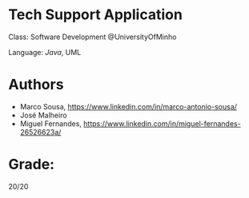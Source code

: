 # Tech Support Application
Class: Software Development @UniversityOfMinho

Language: *Java*, UML
# Authors

+ Marco Sousa, https://www.linkedin.com/in/marco-antonio-sousa/
+ José Malheiro
+ Miguel Fernandes, https://www.linkedin.com/in/miguel-fernandes-26526623a/

# Grade:
20/20
